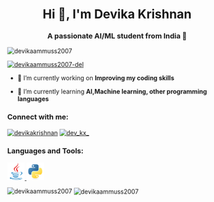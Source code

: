 <h1 align="center">Hi 👋, I'm Devika Krishnan</h1>
<h3 align="center">A passionate AI/ML student from India 🤖</h3>

<p align="left"> <img src="https://komarev.com/ghpvc/?username=devikaammuss2007-del&label=Profile%20views&color=0e75b6&style=flat" alt="devikaammuss2007" /> </p>

<p align="left"> <a href="https://github.com/ryo-ma/github-profile-trophy"><img src="https://github-profile-trophy.vercel.app/?username=devikaammuss2007-del" alt="devikaammuss2007-del" /></a> </p>

- 🔭 I’m currently working on **Improving my coding skills**

- 🌱 I’m currently learning **AI,Machine learning, other programming languages**

<h3 align="left">Connect with me:</h3>
<p align="left">
<a href="https://linkedin.com/in/devikakrishnan" target="blank"><img align="center" src="https://raw.githubusercontent.com/rahuldkjain/github-profile-readme-generator/master/src/images/icons/Social/linked-in-alt.svg" alt="devikakrishnan" height="30" width="40" /></a>
<a href="https://instagram.com/dev_kx_" target="blank"><img align="center" src="https://raw.githubusercontent.com/rahuldkjain/github-profile-readme-generator/master/src/images/icons/Social/instagram.svg" alt="dev_kx_" height="30" width="40" /></a>
</p>

<h3 align="left">Languages and Tools:</h3>
<p align="left"> <a href="https://www.java.com" target="_blank" rel="noreferrer"> <img src="https://raw.githubusercontent.com/devicons/devicon/master/icons/java/java-original.svg" alt="java" width="40" height="40"/> </a> <a href="https://www.python.org" target="_blank" rel="noreferrer"> <img src="https://raw.githubusercontent.com/devicons/devicon/master/icons/python/python-original.svg" alt="python" width="40" height="40"/> </a> </p>

<p><img align="left" src="https://github-readme-stats.vercel.app/api/top-langs?username=devikaammuss2007-del&show_icons=true&locale=en&layout=compact" alt="devikaammuss2007" /></p>

<p>&nbsp;<img align="center" src="https://github-readme-stats.vercel.app/api?username=devikaammuss2007-del&show_icons=true&locale=en" alt="devikaammuss2007" /></p>
